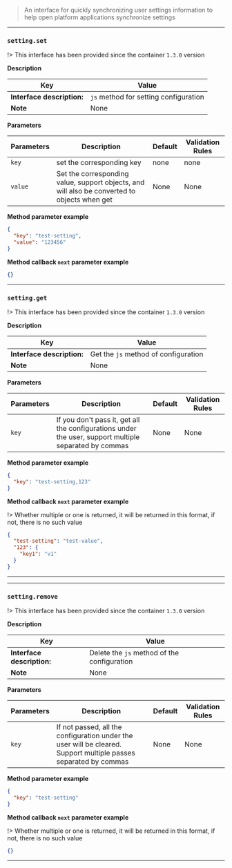 > An interface for quickly synchronizing user settings information to help open platform applications synchronize settings

---

### `setting.set`

!> This interface has been provided since the container `1.3.0` version

**Description**

| Key                        | Value                                 |
| -------------------------- | ------------------------------------- |
| **Interface description:** | `js` method for setting configuration |
| **Note**                   | None                                  |

**Parameters**

| Parameters | Description                                                                                  | Default | Validation Rules |
| ---------- | -------------------------------------------------------------------------------------------- | ------- | ---------------- |
| `key`      | set the corresponding key                                                                    | none    | none             |
| `value`    | Set the corresponding value, support objects, and will also be converted to objects when get | None    | None             |

**Method parameter example**

```json
{
  "key": "test-setting",
  "value": "123456"
}
```

**Method callback `next` parameter example**

```json
{}
```

---

### `setting.get`

!> This interface has been provided since the container `1.3.0` version

**Description**

| Key                        | Value                                |
| -------------------------- | ------------------------------------ |
| **Interface description:** | Get the `js` method of configuration |
| **Note**                   | None                                 |

**Parameters**

| Parameters | Description                                                                                           | Default | Validation Rules |
| ---------- | ----------------------------------------------------------------------------------------------------- | ------- | ---------------- |
| `key`      | If you don't pass it, get all the configurations under the user, support multiple separated by commas | None    | None             |

**Method parameter example**

```json
{
  "key": "test-setting,123"
}
```

**Method callback `next` parameter example**

!> Whether multiple or one is returned, it will be returned in this format, if not, there is no such value

```json
{
  "test-setting": "test-value",
  "123": {
    "key1": "v1"
  }
}
```

---

---

### `setting.remove`

!> This interface has been provided since the container `1.3.0` version

**Description**

| Key                        | Value                                       |
| -------------------------- | ------------------------------------------- |
| **Interface description:** | Delete the `js` method of the configuration |
| **Note**                   | None                                        |

**Parameters**

| Parameters | Description                                                                                                      | Default | Validation Rules |
| ---------- | ---------------------------------------------------------------------------------------------------------------- | ------- | ---------------- |
| `key`      | If not passed, all the configuration under the user will be cleared. Support multiple passes separated by commas | None    | None             |

**Method parameter example**

```json
{
  "key": "test-setting"
}
```

**Method callback `next` parameter example**

!> Whether multiple or one is returned, it will be returned in this format, if not, there is no such value

```json
{}
```

---
